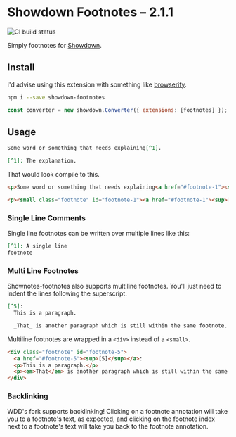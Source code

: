 # Showdown Footnotes – 2.1.1

![CI build status](https://travis-ci.org/Kriegslustig/showdown-footnotes.svg?branch=master)

Simply footnotes for [Showdown](https://github.com/showdownjs/showdown).

## Install

I'd advise using this extension with something like [browserify](https://www.npmjs.com/package/browserify).

```bash
npm i --save showdown-footnotes
```

```js
const converter = new showdown.Converter({ extensions: [footnotes] });
```

## Usage

```md
Some word or something that needs explaining[^1].

[^1]: The explanation.
```

That would look compile to this.

```html
<p>Some word or something that needs explaining<a href="#footnote-1"><sup>[1]</sup></a>.</p>

<p><small class="footnote" id="footnote-1"><a href="#footnote-1"><sup>[1]</sup></a>: The explanation.</small></p>
```

### Single Line Comments

Single line footnotes can be written over multiple lines like this:

```md
[^1]: A single line
footnote
```

### Multi Line Footnotes

Shownotes-footnotes also supports multiline footnotes. You'll just need to indent the lines following the superscript.

```md
[^5]:
  This is a paragraph.

  _That_ is another paragraph which is still within the same footnote.
```

Multiline footnotes are wrapped in a `<div>` instead of a `<small>`.

```html
<div class="footnote" id="footnote-5">
  <a href="#footnote-5"><sup>[5]</sup></a>:
  <p>This is a paragraph.</p>
  <p><em>That</em> is another paragraph which is still within the same footnote.</p>
</div>
```

### Backlinking

WDD's fork supports backlinking! Clicking on a footnote annotation will take you to a footnote's text, as expected, and clicking on the footnote index next to a footnote's text will take you back to the footnote annotation.
